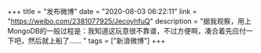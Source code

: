 +++
title = "发布微博"
date = "2020-08-03 06:22:11"
link = "https://weibo.com/2381077925/JecoyhfuQ"
description = "据我观察，用上MongoDB的一般过程是：我知道这玩意很不靠谱，不过方便啊，凑合着先应付一下吧，然后就上船了…… "
tags = ["新浪微博"]
+++
